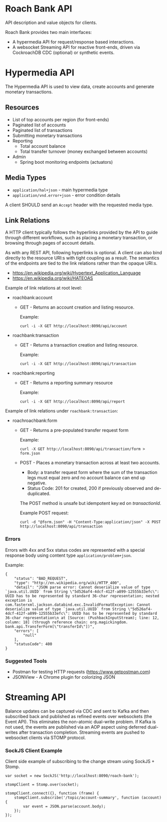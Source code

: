 # Roach Bank API

API description and value objects for clients.

Roach Bank provides two main interfaces:
 
 - A hypermedia API for request/response based interactions.
 - A websocket Streaming API for reactive front-ends, driven via CockroachDB CDC (optional) or synthetic events. 

# Hypermedia API

The Hypermedia API is used to view data, create accounts and generate 
monetary transactions. 

## Resources

- List of top accounts per region (for front-ends)
- Paginated list of accounts
- Paginated list of transactions 
- Submitting monetary transactions 
- Reporting
    - Total account balance 
    - Total transfer turnover (money exchanged between accounts)
- Admin
    - Spring boot monitoring endpoints (actuators)

## Media Types

 - ``application/hal+json`` - main hypermedia type 
 - ``application/vnd.error+json`` - error condition details
 
A client SHOULD send an ``Accept`` header with the requested media type. 

## Link Relations

A HTTP client typically follows the hyperlinks provided by the API to guide through different workflows, 
such as placing a monetary transaction, or browsing through pages of account details. 

As with any REST API, 
following hyperlinks is optional. A client can also bind directly to the resource URI:s with tight coupling 
as a result. The semantics of the endpoints are tied to the link relations rather than the opaque URI:s.

- https://en.wikipedia.org/wiki/Hypertext_Application_Language 
- https://en.wikipedia.org/wiki/HATEOAS

Example of link relations at root level:

- roachbank:account
    - GET - Returns an account creation and listing resource.

      Example:

          curl -i -X GET http://localhost:8090/api/account

- roachbank:transaction
    - GET - Returns a transaction creation and listing resource.

      Example:

          curl -i -X GET http://localhost:8090/api/transaction

- roachbank:reporting
    - GET - Returns a reporting summary resource

      Example:

          curl -i -X GET http://localhost:8090/api/report

Example of link relations under `roachbank:transaction`:

-  roachroachbank:form
    - GET - Returns a pre-populated transfer request form
    
      Example:
      
          curl -X GET http://localhost:8090/api/transaction/form > form.json
    
    - POST - Places a monetary transaction across at least two accounts. 
        - Body: a transfer request form where the sum of the transaction legs must
         equal zero and no account balance can end up negative.
        - Status Code: 201 for created, 200 if previously observed and de-duplicated.
        
      The POST method is unsafe but idempotent key:ed on _transactionId_.
        
      Example POST request:
    
          curl -d "@form.json" -H "Content-Type:application/json" -X POST http://localhost:8090/api/transaction

### Errors

Errors with 4xx and 5xx status codes are represented with a special response body using 
content type ``application/problem+json``.

Example:

    {
        "status": "BAD_REQUEST",
        "type": "http://en.wikipedia.org/wiki/HTTP_400",
        "detail": "JSON parse error: Cannot deserialize value of type `java.util.UUID` from String \"5d526af4-4dcf-412f-a899-12555b33efc\": UUID has to be represented by standard 36-char representation; nested exception is com.fasterxml.jackson.databind.exc.InvalidFormatException: Cannot deserialize value of type `java.util.UUID` from String \"5d526af4-4dcf-412f-a899-12555b33efc\": UUID has to be represented by standard 36-char representation\n at [Source: (PushbackInputStream); line: 12, column: 18] (through reference chain: org.magickingdom. bank.api.TransferForm[\"transferId\"])",
        "errors": [
            "null"
        ],
        "statusCode": 400
    }

### Suggested Tools

 - Postman for testing HTTP requests (https://www.getpostman.com) 
 - JSONView - A Chrome plugin for colorizing JSON 
 
# Streaming API 

Balance updates can be captured via CDC and sent to Kafka and then subscribed back 
and published as refined events over websockets (the Event API). This eliminates 
the non-atomic dual-write problem. If Kafka is not used, the events are published
via an AOP aspect using deferred dual-writes after transaction completion. 
Streaming events are pushed to websocket clients via STOMP protocol. 

### SockJS Client Example

Client side example of subscribing to the change stream using SockJS + Stomp.
    
    var socket = new SockJS('http://localhost:8090/roach-bank');

    stompClient = Stomp.over(socket);

    stompClient.connect({}, function (frame) {
        stompClient.subscribe('/topic/account-summary', function (account) {
            var event = JSON.parse(account.body);
        });
    });


